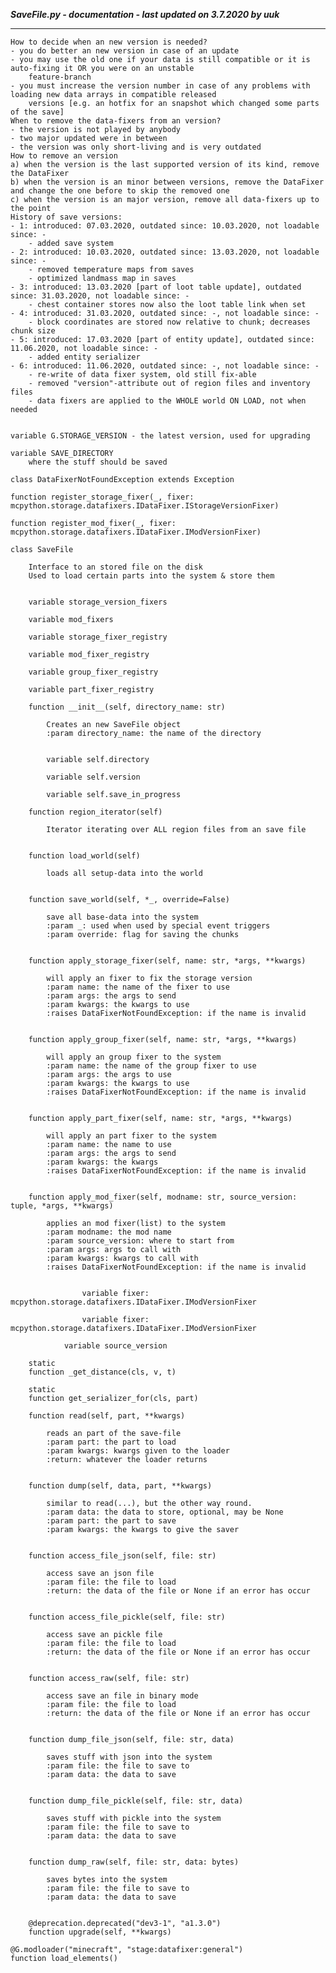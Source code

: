 ***SaveFile.py - documentation - last updated on 3.7.2020 by uuk***
___

    How to decide when an new version is needed?
    - you do better an new version in case of an update
    - you may use the old one if your data is still compatible or it is auto-fixing it OR you were on an unstable 
        feature-branch
    - you must increase the version number in case of any problems with loading new data arrays in compatible released 
        versions [e.g. an hotfix for an snapshot which changed some parts of the save]
    When to remove the data-fixers from an version?
    - the version is not played by anybody
    - two major updated were in between
    - the version was only short-living and is very outdated
    How to remove an version
    a) when the version is the last supported version of its kind, remove the DataFixer
    b) when the version is an minor between versions, remove the DataFixer and change the one before to skip the removed one
    c) when the version is an major version, remove all data-fixers up to the point
    History of save versions:
    - 1: introduced: 07.03.2020, outdated since: 10.03.2020, not loadable since: -
        - added save system
    - 2: introduced: 10.03.2020, outdated since: 13.03.2020, not loadable since: -
        - removed temperature maps from saves
        - optimized landmass map in saves
    - 3: introduced: 13.03.2020 [part of loot table update], outdated since: 31.03.2020, not loadable since: -
        - chest container stores now also the loot table link when set
    - 4: introduced: 31.03.2020, outdated since: -, not loadable since: -
        - block coordinates are stored now relative to chunk; decreases chunk size
    - 5: introduced: 17.03.2020 [part of entity update], outdated since: 11.06.2020, not loadable since: -
        - added entity serializer
    - 6: introduced: 11.06.2020, outdated since: -, not loadable since: -
        - re-write of data fixer system, old still fix-able
        - removed "version"-attribute out of region files and inventory files
        - data fixers are applied to the WHOLE world ON LOAD, not when needed


    variable G.STORAGE_VERSION - the latest version, used for upgrading

    variable SAVE_DIRECTORY
        where the stuff should be saved

    class DataFixerNotFoundException extends Exception

    function register_storage_fixer(_, fixer: mcpython.storage.datafixers.IDataFixer.IStorageVersionFixer)

    function register_mod_fixer(_, fixer: mcpython.storage.datafixers.IDataFixer.IModVersionFixer)

    class SaveFile
        
        Interface to an stored file on the disk
        Used to load certain parts into the system & store them


        variable storage_version_fixers

        variable mod_fixers

        variable storage_fixer_registry

        variable mod_fixer_registry

        variable group_fixer_registry

        variable part_fixer_registry

        function __init__(self, directory_name: str)
            
            Creates an new SaveFile object
            :param directory_name: the name of the directory


            variable self.directory

            variable self.version

            variable self.save_in_progress

        function region_iterator(self)
            
            Iterator iterating over ALL region files from an save file


        function load_world(self)
            
            loads all setup-data into the world


        function save_world(self, *_, override=False)
            
            save all base-data into the system
            :param _: used when used by special event triggers
            :param override: flag for saving the chunks


        function apply_storage_fixer(self, name: str, *args, **kwargs)
            
            will apply an fixer to fix the storage version
            :param name: the name of the fixer to use
            :param args: the args to send
            :param kwargs: the kwargs to use
            :raises DataFixerNotFoundException: if the name is invalid


        function apply_group_fixer(self, name: str, *args, **kwargs)
            
            will apply an group fixer to the system
            :param name: the name of the group fixer to use
            :param args: the args to use
            :param kwargs: the kwargs to use
            :raises DataFixerNotFoundException: if the name is invalid


        function apply_part_fixer(self, name: str, *args, **kwargs)
            
            will apply an part fixer to the system
            :param name: the name to use
            :param args: the args to send
            :param kwargs: the kwargs
            :raises DataFixerNotFoundException: if the name is invalid


        function apply_mod_fixer(self, modname: str, source_version: tuple, *args, **kwargs)
            
            applies an mod fixer(list) to the system
            :param modname: the mod name
            :param source_version: where to start from
            :param args: args to call with
            :param kwargs: kwargs to call with
            :raises DataFixerNotFoundException: if the name is invalid


                    variable fixer: mcpython.storage.datafixers.IDataFixer.IModVersionFixer

                    variable fixer: mcpython.storage.datafixers.IDataFixer.IModVersionFixer

                variable source_version

        static
        function _get_distance(cls, v, t)

        static
        function get_serializer_for(cls, part)

        function read(self, part, **kwargs)
            
            reads an part of the save-file
            :param part: the part to load
            :param kwargs: kwargs given to the loader
            :return: whatever the loader returns


        function dump(self, data, part, **kwargs)
            
            similar to read(...), but the other way round.
            :param data: the data to store, optional, may be None
            :param part: the part to save
            :param kwargs: the kwargs to give the saver


        function access_file_json(self, file: str)
            
            access save an json file
            :param file: the file to load
            :return: the data of the file or None if an error has occur


        function access_file_pickle(self, file: str)
            
            access save an pickle file
            :param file: the file to load
            :return: the data of the file or None if an error has occur


        function access_raw(self, file: str)
            
            access save an file in binary mode
            :param file: the file to load
            :return: the data of the file or None if an error has occur


        function dump_file_json(self, file: str, data)
            
            saves stuff with json into the system
            :param file: the file to save to
            :param data: the data to save


        function dump_file_pickle(self, file: str, data)
            
            saves stuff with pickle into the system
            :param file: the file to save to
            :param data: the data to save


        function dump_raw(self, file: str, data: bytes)
            
            saves bytes into the system
            :param file: the file to save to
            :param data: the data to save


        @deprecation.deprecated("dev3-1", "a1.3.0")
        function upgrade(self, **kwargs)

    @G.modloader("minecraft", "stage:datafixer:general")
    function load_elements()